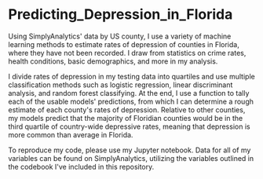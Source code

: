# Predicting_Depression_in_Florida
Using SimplyAnalytics' data by US county, I use a variety of machine learning methods to estimate rates of depression of counties in Florida, where they have not been recorded. I draw from statistics on crime rates, health conditions, basic demographics, and more in my analysis.

I divide rates of depression in my testing data into quartiles and use multiple classification methods such as logistic regression, linear discriminant analysis, and random forest classifying. At the end, I use a function to tally each of the usable models' predictions, from which I can determine a rough estimate of each county's rates of depression. Relative to other counties, my models predict that the majority of Floridian counties would be in the third quartile of country-wide depressive rates, meaning that depression is more common than average in Florida.

To reproduce my code, please use my Jupyter notebook. Data for all of my variables can be found on SimplyAnalytics, utilizing the variables outlined in the codebook I've included in this repository.
